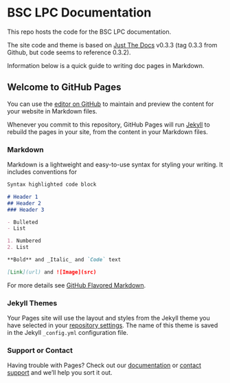 # BSC LPC Documentation

This repo hosts the code for the BSC LPC documentation.

The site code and theme is based on [Just The
Docs](https://github.com/pmarsceill/just-the-docs) v0.3.3 (tag 0.3.3 from
Github, but code seems to reference 0.3.2).

Information below is a quick guide to writing doc pages in Markdown.

## Welcome to GitHub Pages

You can use the [editor on GitHub](https://github.com/brainsciencecenter/bscLPC/edit/gh-pages/README.md) to maintain and preview the content for your website in Markdown files.

Whenever you commit to this repository, GitHub Pages will run [Jekyll](https://jekyllrb.com/) to rebuild the pages in your site, from the content in your Markdown files.

### Markdown

Markdown is a lightweight and easy-to-use syntax for styling your writing. It includes conventions for

```markdown
Syntax highlighted code block

# Header 1
## Header 2
### Header 3

- Bulleted
- List

1. Numbered
2. List

**Bold** and _Italic_ and `Code` text

[Link](url) and ![Image](src)
```

For more details see [GitHub Flavored Markdown](https://guides.github.com/features/mastering-markdown/).

### Jekyll Themes

Your Pages site will use the layout and styles from the Jekyll theme you have selected in your [repository settings](https://github.com/brainsciencecenter/bscLPC/settings). The name of this theme is saved in the Jekyll `_config.yml` configuration file.

### Support or Contact

Having trouble with Pages? Check out our [documentation](https://docs.github.com/categories/github-pages-basics/) or [contact support](https://support.github.com/contact) and we’ll help you sort it out.
